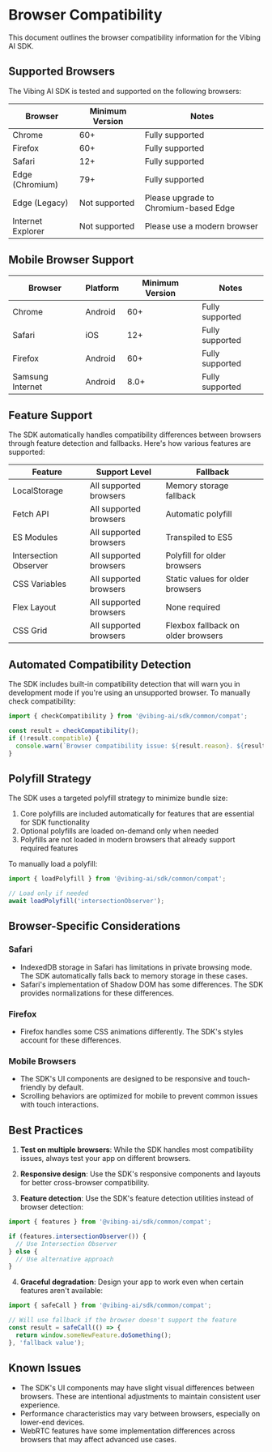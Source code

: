 # Browser Compatibility

This document outlines the browser compatibility information for the Vibing AI SDK.

## Supported Browsers

The Vibing AI SDK is tested and supported on the following browsers:

| Browser | Minimum Version | Notes |
|---------|----------------|-------|
| Chrome | 60+ | Fully supported |
| Firefox | 60+ | Fully supported |
| Safari | 12+ | Fully supported |
| Edge (Chromium) | 79+ | Fully supported |
| Edge (Legacy) | Not supported | Please upgrade to Chromium-based Edge |
| Internet Explorer | Not supported | Please use a modern browser |

## Mobile Browser Support

| Browser | Platform | Minimum Version | Notes |
|---------|----------|----------------|-------|
| Chrome | Android | 60+ | Fully supported |
| Safari | iOS | 12+ | Fully supported |
| Firefox | Android | 60+ | Fully supported |
| Samsung Internet | Android | 8.0+ | Fully supported |

## Feature Support

The SDK automatically handles compatibility differences between browsers through feature detection and fallbacks. Here's how various features are supported:

| Feature | Support Level | Fallback |
|---------|--------------|----------|
| LocalStorage | All supported browsers | Memory storage fallback |
| Fetch API | All supported browsers | Automatic polyfill |
| ES Modules | All supported browsers | Transpiled to ES5 |
| Intersection Observer | All supported browsers | Polyfill for older browsers |
| CSS Variables | All supported browsers | Static values for older browsers |
| Flex Layout | All supported browsers | None required |
| CSS Grid | All supported browsers | Flexbox fallback on older browsers |

## Automated Compatibility Detection

The SDK includes built-in compatibility detection that will warn you in development mode if you're using an unsupported browser. To manually check compatibility:

```javascript
import { checkCompatibility } from '@vibing-ai/sdk/common/compat';

const result = checkCompatibility();
if (!result.compatible) {
  console.warn(`Browser compatibility issue: ${result.reason}. ${result.recommendation}`);
}
```

## Polyfill Strategy

The SDK uses a targeted polyfill strategy to minimize bundle size:

1. Core polyfills are included automatically for features that are essential for SDK functionality
2. Optional polyfills are loaded on-demand only when needed
3. Polyfills are not loaded in modern browsers that already support required features

To manually load a polyfill:

```javascript
import { loadPolyfill } from '@vibing-ai/sdk/common/compat';

// Load only if needed
await loadPolyfill('intersectionObserver');
```

## Browser-Specific Considerations

### Safari

- IndexedDB storage in Safari has limitations in private browsing mode. The SDK automatically falls back to memory storage in these cases.
- Safari's implementation of Shadow DOM has some differences. The SDK provides normalizations for these differences.

### Firefox

- Firefox handles some CSS animations differently. The SDK's styles account for these differences.

### Mobile Browsers

- The SDK's UI components are designed to be responsive and touch-friendly by default.
- Scrolling behaviors are optimized for mobile to prevent common issues with touch interactions.

## Best Practices

1. **Test on multiple browsers**: While the SDK handles most compatibility issues, always test your app on different browsers.

2. **Responsive design**: Use the SDK's responsive components and layouts for better cross-browser compatibility.

3. **Feature detection**: Use the SDK's feature detection utilities instead of browser detection:

```javascript
import { features } from '@vibing-ai/sdk/common/compat';

if (features.intersectionObserver()) {
  // Use Intersection Observer
} else {
  // Use alternative approach
}
```

4. **Graceful degradation**: Design your app to work even when certain features aren't available:

```javascript
import { safeCall } from '@vibing-ai/sdk/common/compat';

// Will use fallback if the browser doesn't support the feature
const result = safeCall(() => {
  return window.someNewFeature.doSomething();
}, 'fallback value');
```

## Known Issues

- The SDK's UI components may have slight visual differences between browsers. These are intentional adjustments to maintain consistent user experience.
- Performance characteristics may vary between browsers, especially on lower-end devices.
- WebRTC features have some implementation differences across browsers that may affect advanced use cases. 